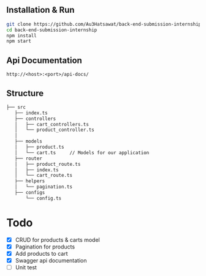 ## Installation & Run

```bash
git clone https://github.com/Au3Hatsawat/back-end-submission-internship.git
cd back-end-submission-internship
npm install
npm start
```

## Api Documentation

```
http://<host>:<port>/api-docs/
```

## Structure

```bash
├── src
   ├── index.ts
   ├── controllers         
   │   ├── cart_controllers.ts   
   │   └── product_controller.ts  
   │   
   ├── models
   │   ├── product.ts   
   │   └── cart.ts     // Models for our application
   ├── router   
   │   ├── product_route.ts
   │   ├── index.ts    
   │   └── cart_route.ts
   ├── helpers    
   │   └── pagination.ts
   ├── configs    
       └── config.ts
```

# Todo

- [x] CRUD for products & carts model
- [x] Pagination for products
- [X] Add products to cart 
- [x] Swagger api documentation
- [ ] Unit test
